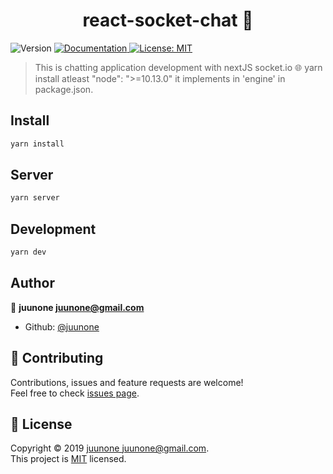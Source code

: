 <h1 align="center">react-socket-chat 🚀</h1>
<p>
  <img alt="Version" src="https://img.shields.io/badge/version-0.1.0-blue.svg?cacheSeconds=2592000" />
  <a href="https://github.com/juunone/react-socket-chat" target="_blank">
    <img alt="Documentation" src="https://img.shields.io/badge/documentation-yes-brightgreen.svg" />
  </a>
  <a href="https://github.com/juunone/react-socket-chat/blob/master/LICENSE" target="_blank">
    <img alt="License: MIT" src="https://img.shields.io/badge/License-MIT-yellow.svg" />
  </a>
</p>

> This is chatting application
> development with nextJS socket.io 🌐
> yarn install atleast "node": ">=10.13.0" it implements in 'engine' in package.json.

## Install

```sh
yarn install
```

## Server

```sh
yarn server
```

## Development

```sh
yarn dev
```

## Author

👤 **juunone <juunone@gmail.com>**

* Github: [@juunone](https://github.com/juunone)

## 🤝 Contributing

Contributions, issues and feature requests are welcome!<br />Feel free to check [issues page](https://github.com/juunone/react-socket-chat/issues).

## 📝 License

Copyright © 2019 [juunone <juunone@gmail.com>](https://github.com/juunone).<br />
This project is [MIT](https://github.com/juunone/react-socket-chat/blob/master/LICENSE) licensed.